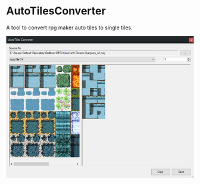# AutoTilesConverter
A tool to convert rpg maker auto tiles to single tiles.

![Screenshot](Screenshot.jpg)
